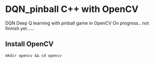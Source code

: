 # DQN_pinball C++ with OpenCV
DQN Deep Q learning with pinball game in OpenCV
On progress.. not finnish yet......

## Install OpenCV

    mkdir opencv && cd opencv
